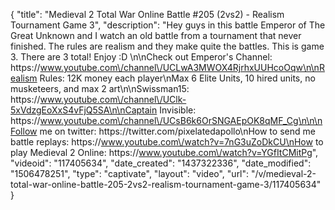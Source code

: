 {
    "title": "Medieval 2 Total War Online Battle #205 (2vs2) - Realism Tournament Game 3",
    "description": "Hey guys in this battle Emperor of The Great Unknown and I watch an old battle from a tournament that never finished.  The rules are realism and they make quite the battles.  This is game 3.  There are 3 total! Enjoy :D \n\nCheck out Emperor's Channel: https:\/\/www.youtube.com\/channel\/UCLwA3MWOX4RjrhxUUHcoOqw\n\nRealism Rules: 12K money each player\nMax 6 Elite Units, 10 hired units, no musketeers, and max 2 art\n\nSwissman15: https:\/\/www.youtube.com\/channel\/UClk-5xVdzgEoXxS4vFjQ5SA\n\nCaptain Invisible: https:\/\/www.youtube.com\/channel\/UCsB6k6OrSNGAEpOK8qMF_Cg\n\n\nFollow me on twitter: https:\/\/twitter.com\/pixelatedapollo\nHow to send me battle replays: https:\/\/www.youtube.com\/watch?v=7nG3uZoDkCU\nHow to play Medieval 2 Online: https:\/\/www.youtube.com\/watch?v=YGfItCMitPg",
    "videoid": "117405634",
    "date_created": "1437322336",
    "date_modified": "1506478251",
    "type": "captivate",
    "layout": "video",
    "url": "\/v\/medieval-2-total-war-online-battle-205-2vs2-realism-tournament-game-3\/117405634"
}